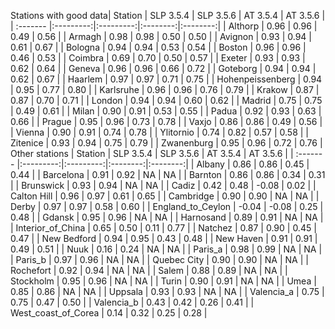 Stations with good data| Station  | SLP 3.5.4 | SLP 3.5.6 | AT 3.5.4 | AT 3.5.6 |
| :------- |:---------:|:---------:|:--------:|:--------:|
| Althorp              | 0.96 | 0.96 | 0.49 | 0.56 |
| Armagh               | 0.98 | 0.98 | 0.50 | 0.50 |
| Avignon              | 0.93 | 0.94 | 0.61 | 0.67 |
| Bologna              | 0.94 | 0.94 | 0.53 | 0.54 |
| Boston               | 0.96 | 0.96 | 0.46 | 0.53 |
| Coimbra              | 0.69 | 0.70 | 0.50 | 0.57 |
| Exeter               | 0.93 | 0.93 | 0.62 | 0.64 |
| Geneva               | 0.96 | 0.96 | 0.66 | 0.72 |
| Goteborg             | 0.94 | 0.94 | 0.62 | 0.67 |
| Haarlem              | 0.97 | 0.97 | 0.71 | 0.75 |
| Hohenpeissenberg     | 0.94 | 0.95 | 0.77 | 0.80 |
| Karlsruhe            | 0.96 | 0.96 | 0.76 | 0.79 |
| Krakow               | 0.87 | 0.87 | 0.70 | 0.71 |
| London               | 0.94 | 0.94 | 0.60 | 0.62 |
| Madrid               | 0.75 | 0.75 | 0.49 | 0.61 |
| Milan                | 0.90 | 0.91 | 0.53 | 0.55 |
| Padua                | 0.92 | 0.93 | 0.63 | 0.66 |
| Prague               | 0.95 | 0.96 | 0.73 | 0.78 |
| Vaxjo                | 0.86 | 0.86 | 0.49 | 0.56 |
| Vienna               | 0.90 | 0.91 | 0.74 | 0.78 |
| Ylitornio            | 0.74 | 0.82 | 0.57 | 0.58 |
| Zitenice             | 0.93 | 0.94 | 0.75 | 0.79 |
| Zwanenburg           | 0.95 | 0.96 | 0.72 | 0.76 |
Other stations
| Station  | SLP 3.5.4 | SLP 3.5.6 | AT 3.5.4 | AT 3.5.6 |
| :------- |:---------:|:---------:|:--------:|:--------:|
| Albany               | 0.86 | 0.86 | 0.45 | 0.44 |
| Barcelona            | 0.91 | 0.92 |   NA |   NA |
| Barnton              | 0.86 | 0.86 | 0.34 | 0.31 |
| Brunswick            | 0.93 | 0.94 |   NA |   NA |
| Cadiz                | 0.42 | 0.48 | -0.08 | 0.02 |
| Calton Hill          | 0.96 | 0.97 | 0.61 | 0.65 |
| Cambridge            | 0.90 | 0.90 |   NA |   NA |
| Derby                | 0.97 | 0.97 | 0.58 | 0.60 |
| England_to_Ceylon    | -0.04 | -0.08 | 0.25 | 0.48 |
| Gdansk               | 0.95 | 0.96 |   NA |   NA |
| Harnosand            | 0.89 | 0.91 |   NA |   NA |
| Interior_of_China    | 0.65 | 0.50 | 0.11 | 0.77 |
| Natchez              | 0.87 | 0.90 | 0.45 | 0.47 |
| New Bedford          | 0.94 | 0.95 | 0.43 | 0.48 |
| New Haven            | 0.91 | 0.91 | 0.49 | 0.51 |
| Nuuk                 | 0.16 | 0.24 |   NA |   NA |
| Paris_a              | 0.98 | 0.99 |   NA |   NA |
| Paris_b              | 0.97 | 0.96 |   NA |   NA |
| Quebec City          | 0.90 | 0.90 |   NA |   NA |
| Rochefort            | 0.92 | 0.94 |   NA |   NA |
| Salem                | 0.88 | 0.89 |   NA |   NA |
| Stockholm            | 0.95 | 0.96 |   NA |   NA |
| Turin                | 0.90 | 0.91 |   NA |   NA |
| Umea                 | 0.85 | 0.86 |   NA |   NA |
| Uppsala              | 0.93 | 0.93 |   NA |   NA |
| Valencia_a           | 0.75 | 0.75 | 0.47 | 0.50 |
| Valencia_b           | 0.43 | 0.42 | 0.26 | 0.41 |
| West_coast_of_Corea  | 0.14 | 0.32 | 0.25 | 0.28 |
